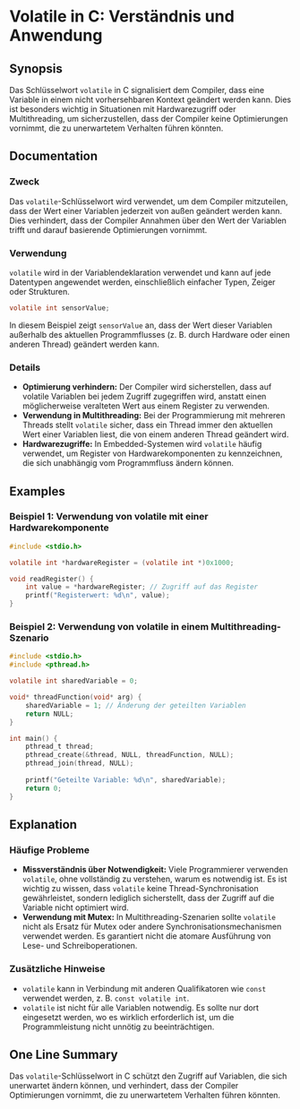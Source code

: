 <!--
Meta Description: # Volatile in C: Verständnis und Anwendung ## Synopsis Das Schlüsselwort `volatile` in C signalisiert dem Compiler, dass eine Variable in einem nicht ...
Meta Keywords: volatile, der, dass, die, variablen
-->

# Volatile in C: Verständnis und Anwendung

## Synopsis
Das Schlüsselwort `volatile` in C signalisiert dem Compiler, dass eine Variable in einem nicht vorhersehbaren Kontext geändert werden kann. Dies ist besonders wichtig in Situationen mit Hardwarezugriff oder Multithreading, um sicherzustellen, dass der Compiler keine Optimierungen vornimmt, die zu unerwartetem Verhalten führen könnten.

## Documentation
### Zweck
Das `volatile`-Schlüsselwort wird verwendet, um dem Compiler mitzuteilen, dass der Wert einer Variablen jederzeit von außen geändert werden kann. Dies verhindert, dass der Compiler Annahmen über den Wert der Variablen trifft und darauf basierende Optimierungen vornimmt.

### Verwendung
`volatile` wird in der Variablendeklaration verwendet und kann auf jede Datentypen angewendet werden, einschließlich einfacher Typen, Zeiger oder Strukturen.

```c
volatile int sensorValue;
```

In diesem Beispiel zeigt `sensorValue` an, dass der Wert dieser Variablen außerhalb des aktuellen Programmflusses (z. B. durch Hardware oder einen anderen Thread) geändert werden kann.

### Details
- **Optimierung verhindern:** Der Compiler wird sicherstellen, dass auf volatile Variablen bei jedem Zugriff zugegriffen wird, anstatt einen möglicherweise veralteten Wert aus einem Register zu verwenden.
- **Verwendung in Multithreading:** Bei der Programmierung mit mehreren Threads stellt `volatile` sicher, dass ein Thread immer den aktuellen Wert einer Variablen liest, die von einem anderen Thread geändert wird.
- **Hardwarezugriffe:** In Embedded-Systemen wird `volatile` häufig verwendet, um Register von Hardwarekomponenten zu kennzeichnen, die sich unabhängig vom Programmfluss ändern können.

## Examples
### Beispiel 1: Verwendung von volatile mit einer Hardwarekomponente

```c
#include <stdio.h>

volatile int *hardwareRegister = (volatile int *)0x1000;

void readRegister() {
    int value = *hardwareRegister; // Zugriff auf das Register
    printf("Registerwert: %d\n", value);
}
```

### Beispiel 2: Verwendung von volatile in einem Multithreading-Szenario

```c
#include <stdio.h>
#include <pthread.h>

volatile int sharedVariable = 0;

void* threadFunction(void* arg) {
    sharedVariable = 1; // Änderung der geteilten Variablen
    return NULL;
}

int main() {
    pthread_t thread;
    pthread_create(&thread, NULL, threadFunction, NULL);
    pthread_join(thread, NULL);
    
    printf("Geteilte Variable: %d\n", sharedVariable);
    return 0;
}
```

## Explanation
### Häufige Probleme
- **Missverständnis über Notwendigkeit:** Viele Programmierer verwenden `volatile`, ohne vollständig zu verstehen, warum es notwendig ist. Es ist wichtig zu wissen, dass `volatile` keine Thread-Synchronisation gewährleistet, sondern lediglich sicherstellt, dass der Zugriff auf die Variable nicht optimiert wird.
- **Verwendung mit Mutex:** In Multithreading-Szenarien sollte `volatile` nicht als Ersatz für Mutex oder andere Synchronisationsmechanismen verwendet werden. Es garantiert nicht die atomare Ausführung von Lese- und Schreiboperationen.

### Zusätzliche Hinweise
- `volatile` kann in Verbindung mit anderen Qualifikatoren wie `const` verwendet werden, z. B. `const volatile int`.
- `volatile` ist nicht für alle Variablen notwendig. Es sollte nur dort eingesetzt werden, wo es wirklich erforderlich ist, um die Programmleistung nicht unnötig zu beeinträchtigen.

## One Line Summary
Das `volatile`-Schlüsselwort in C schützt den Zugriff auf Variablen, die sich unerwartet ändern können, und verhindert, dass der Compiler Optimierungen vornimmt, die zu unerwartetem Verhalten führen könnten.